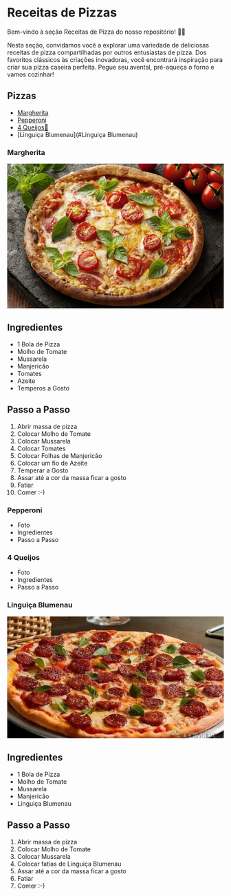 # Receitas de Pizzas

Bem-vindo à seção Receitas de Pizza do nosso repositório! 🍕🍴

Nesta seção, convidamos você a explorar uma variedade de deliciosas receitas de pizza compartilhadas por outros entusiastas de pizza. Dos favoritos clássicos às criações inovadoras, você encontrará inspiração para criar sua pizza caseira perfeita. Pegue seu avental, pré-aqueça o forno e vamos cozinhar!

## Pizzas

- [Margherita](#Margherita)
- [Pepperoni](#Pepperoni)
- [4 Queijos🧀](#4-Queijos)
- [Linguiça Blumenau](#Linguiça Blumenau)

### Margherita

![Margherita](./images/margherita_pizza.jpg)

## Ingredientes

- 1 Bola de Pizza
- Molho de Tomate
- Mussarela
- Manjericão
- Tomates
- Azeite
- Temperos a Gosto

## Passo a Passo

1. Abrir massa de pizza
2. Colocar Molho de Tomate
3. Colocar Mussarela
4. Colocar Tomates
5. Colocar Folhas de Manjericão
6. Colocar um fio de Azeite
7. Temperar a Gosto
8. Assar até a cor da massa ficar a gosto
9. Fatiar
10. Comer :-)

### Pepperoni

- Foto
- Ingredientes
- Passo a Passo

### 4 Queijos

- Foto
- Ingredientes
- Passo a Passo

### Linguiça Blumenau

![Linguiça Blumenau](./images/pizza_blumenau_especial.webp)

## Ingredientes

- 1 Bola de Pizza
- Molho de Tomate
- Mussarela
- Manjericão
- Linguiça Blumenau

## Passo a Passo

1. Abrir massa de pizza
2. Colocar Molho de Tomate
3. Colocar Mussarela
4. Colocar fatias de Linguiça Blumenau
5. Assar até a cor da massa ficar a gosto
6. Fatiar
7. Comer :-)